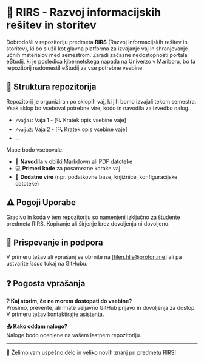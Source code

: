 # 📘 RIRS - Razvoj informacijskih rešitev in storitev

Dobrodošli v repozitoriju predmeta **RIRS** (Razvoj informacijskih rešitev in storitev), ki bo služil kot glavna platforma za izvajanje vaj in shranjevanje učnih materialov med semestrom. Zaradi začasne nedostopnosti portala eŠtudij, ki je posledica kibernetskega napada na Univerzo v Mariboru, bo ta repozitorij nadomestil eŠtudij za vse potrebne vsebine.

## 📂 Struktura repozitorija

Repozitorij je organiziran po sklopih vaj, ki jih bomo izvajali tekom semestra. Vsak sklop bo vseboval potrebne vire, kodo in navodila za izvedbo nalog.

- `/vaja1`: Vaja 1 - [🔍 Kratek opis vsebine vaje]
- `/vaja2`: Vaja 2 - [🔍 Kratek opis vsebine vaje]
- ...

Mape bodo vsebovale:
- 📄 **Navodila** v obliki Markdown ali PDF datoteke
- 💻 **Primeri kode** za posamezne korake vaj
- 📁 **Dodatne vire** (npr. podatkovne baze, knjižnice, konfiguracijske datoteke)

## ⚠️ Pogoji Uporabe

Gradivo in koda v tem repozitoriju so namenjeni izključno za študente predmeta RIRS. Kopiranje ali širjenje brez dovoljenja ni dovoljeno.

## 💬 Prispevanje in podpora

V primeru težav ali vprašanj se obrnite na [tilen.hlis@proton.me] ali pa ustvarite *issue* tukaj na GitHubu.

## ❓ Pogosta vprašanja

**❔ Kaj storim, če ne morem dostopati do vsebine?**  
Prosimo, preverite, ali imate veljavno GitHub prijavo in dovoljenja za dostop. V primeru težav kontaktirajte asistenta.

**📤 Kako oddam nalogo?**  
Naloge bodo ocenjene na vašem lastnem repozitoriju.

---

🚀 Želimo vam uspešno delo in veliko novih znanj pri predmetu RIRS!

